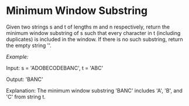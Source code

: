 # Minimum Window Substring

Given two strings s and t of lengths m and n respectively, return the minimum window 
substring of s such that every character in t (including duplicates) is included in the window. 
If there is no such substring, return the empty string ''.

*Example:*

Input: s = 'ADOBECODEBANC', t = 'ABC'

Output: 'BANC'

Explanation: The minimum window substring 'BANC' includes 'A', 'B', and 'C' from string t.